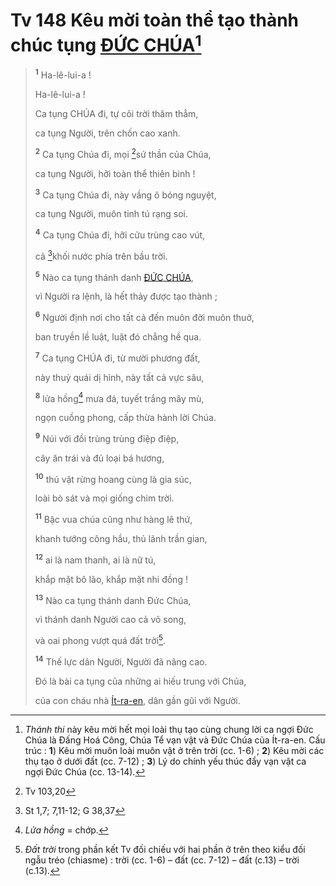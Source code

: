 # Tv 148 Kêu mời toàn thể tạo thành chúc tụng [ĐỨC CHÚA]()[^1-3a0bf862-f37c-48d6-91ad-12f2ef69e920]

> <sup><b>1</b></sup> Ha-lê-lui-a !
> 
> Ha-lê-lui-a !
>
> Ca tụng CHÚA đi, tự cõi trời thăm thẳm,
>
> ca tụng Người, trên chốn cao xanh.
>
> <sup><b>2</b></sup> Ca tụng Chúa đi, mọi [^1@-3a0bf862-f37c-48d6-91ad-12f2ef69e920]sứ thần của Chúa,
>
> ca tụng Người, hỡi toàn thể thiên binh !
>
> <sup><b>3</b></sup> Ca tụng Chúa đi, này vầng ô bóng nguyệt,
>
> ca tụng Người, muôn tinh tú rạng soi.
>
> <sup><b>4</b></sup> Ca tụng Chúa đi, hỡi cửu trùng cao vút,
>
> cả [^2@-3a0bf862-f37c-48d6-91ad-12f2ef69e920]khối nước phía trên bầu trời.
>
> <sup><b>5</b></sup> Nào ca tụng thánh danh [ĐỨC CHÚA](),
>
> vì Người ra lệnh, là hết thảy được tạo thành ;
>
> <sup><b>6</b></sup> Người định nơi cho tất cả đến muôn đời muôn thuở,
>
> ban truyền lề luật, luật đó chẳng hề qua.
>
> <sup><b>7</b></sup> Ca tụng CHÚA đi, từ mười phương đất,
>
> này thuỷ quái dị hình, này tất cả vực sâu,
>
> <sup><b>8</b></sup> lửa hồng[^2-3a0bf862-f37c-48d6-91ad-12f2ef69e920] mưa đá, tuyết trắng mây mù,
>
> ngọn cuồng phong, cấp thừa hành lời Chúa.
>
> <sup><b>9</b></sup> Núi với đồi trùng trùng điệp điệp,
>
> cây ăn trái và đủ loại bá hương,
>
> <sup><b>10</b></sup> thú vật rừng hoang cùng là gia súc,
>
> loài bò sát và mọi giống chim trời.
>
> <sup><b>11</b></sup> Bậc vua chúa cũng như hàng lê thứ,
>
> khanh tướng công hầu, thủ lãnh trần gian,
>
> <sup><b>12</b></sup> ai là nam thanh, ai là nữ tú,
>
> khắp mặt bô lão, khắp mặt nhi đồng !
>
> <sup><b>13</b></sup> Nào ca tụng thánh danh Đức Chúa,
>
> vì thánh danh Người cao cả vô song,
>
> và oai phong vượt quá đất trời[^3-3a0bf862-f37c-48d6-91ad-12f2ef69e920].
>
> <sup><b>14</b></sup> Thế lực dân Người, Người đã nâng cao.
>
> Đó là bài ca tụng của những ai hiếu trung với Chúa,
>
> của con cháu nhà [Ít-ra-en](), dân gần gũi với Người.

[^1-3a0bf862-f37c-48d6-91ad-12f2ef69e920]: *Thánh thi* này kêu mời hết mọi loài thụ tạo cùng chung lời ca ngợi Đức Chúa là Đấng Hoá Công, Chúa Tể vạn vật và Đức Chúa của Ít-ra-en. Cấu trúc : **1**) Kêu mời muôn loài muôn vật ở trên trời (cc. 1-6) ; **2**) Kêu mời các thụ tạo ở dưới đất (cc. 7-12) ; **3**) Lý do chính yếu thúc đẩy vạn vật ca ngợi Đức Chúa (cc. 13-14).
[^2-3a0bf862-f37c-48d6-91ad-12f2ef69e920]: *Lửa hồng* = chớp.
[^3-3a0bf862-f37c-48d6-91ad-12f2ef69e920]: *Đất trời* trong phần kết Tv đối chiếu với hai phần ở trên theo kiểu đối ngẫu tréo (chiasme) : trời (cc. 1-6) – đất (cc. 7-12) – đất (c.13) – trời (c.13).
[^1@-3a0bf862-f37c-48d6-91ad-12f2ef69e920]: Tv 103,20
[^2@-3a0bf862-f37c-48d6-91ad-12f2ef69e920]: St 1,7; 7,11-12; G 38,37